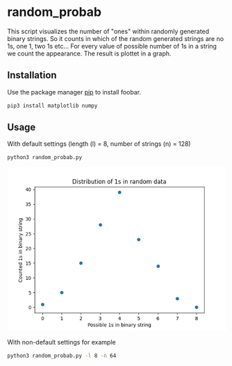 # random_probab

This script visualizes the number of "ones" within randomly generated binary strings.
So it counts in which of the random generated strings are no 1s, one 1, two 1s etc...
For every value of possible number of 1s in a string we count the appearance. 
The result is plottet in a graph.


## Installation

Use the package manager [pip](https://pip.pypa.io/en/stable/) to install foobar.

```bash
pip3 install matplotlib numpy
```

## Usage

With default settings (length (l) = 8, number of strings (n) = 128)
```bash
python3 random_probab.py 
```

![alt text](https://github.com/felixbusch1/random_probab/blob/master/Plot)

With non-default settings for example
```bash
python3 random_probab.py -l 8 -n 64
```
